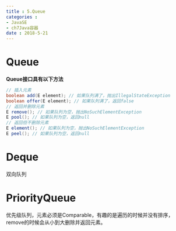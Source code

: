 ```yaml
---
title : 5.Queue
categories : 
- JavaSE
- ch7Java容器
date : 2018-5-21
---
```


# Queue

**Queue接口具有以下方法**

```java
// 插入元素
boolean add(E element); // 如果队列满了，抛出IllegalStateException
boolean offer(E element); // 如果队列满了，返回false
// 返回并删除元素
E remove(); // 如果队列为空，抛出NoSuchElementException
E pool(); // 如果队列为空，返回null
// 返回但不删除元素
E element(); // 如果队列为空，抛出NoSuchElementException
E peel(); // 如果队列为空，返回null
```

# Deque

双向队列

# PriorityQueue

优先级队列，元素必须是Comparable，有趣的是遍历的时候并没有排序，remove的时候会从小到大删除并返回元素。

